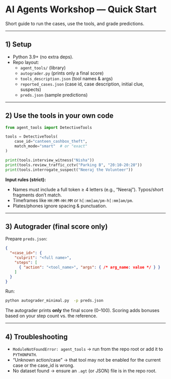 # AI Agents Workshop — Quick Start

Short guide to run the cases, use the tools, and grade predictions.

---

## 1) Setup
- Python 3.9+ (no extra deps).
- Repo layout:
  - `agent_tools/` (library)
  - `autograder.py` (prints only a final score)
  - `tools_description.json` (tool names & args)
  - `reported_cases.json` (case id, case description, initial clue, suspects)
  - `preds.json` (sample predictions)

---

## 2) Use the tools in your own code
```python
from agent_tools import DetectiveTools

tools = DetectiveTools(
    case_id="canteen_cashbox_theft",
    match_mode="smart"  # or "exact"
)

print(tools.interview_witness("Nisha"))
print(tools.review_traffic_cctv("Parking B", "20:10-20:20"))
print(tools.interrogate_suspect("Neeraj the Volunteer"))
```

**Input rules (strict):**
- Names must include a full token ≥ 4 letters (e.g., “Neeraj”). Typos/short fragments don’t match.
- Timeframes like `HH:MM-HH:MM` or `h[:mm]am/pm-h[:mm]am/pm`.
- Plates/phones ignore spacing & punctuation.

---

## 3) Autograder (final score only)
Prepare `preds.json`:

```json
{
  "<case_id>": {
    "culprit": "<full name>",
    "steps": [
      { "action": "<tool_name>", "args": { /* arg_name: value */ } }
    ]
  }
}
```


Run:
```bash
python autograder_minimal.py  -p preds.json
```
The autograder prints **only** the final score (0–100). Scoring adds bonuses based on your step count vs. the reference.

---

## 4) Troubleshooting
- `ModuleNotFoundError: agent_tools` → run from the repo root or add it to `PYTHONPATH`.
- “Unknown action/case” → that tool may not be enabled for the current case or the case_id is wrong.
- No dataset found → ensure an `.agt` (or JSON) file is in the repo root.


